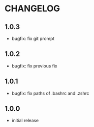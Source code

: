 # CHANGELOG

## 1.0.3
- bugfix: fix git prompt

## 1.0.2
- bugfix: fix previous fix

## 1.0.1
- bugfix: fix paths of .bashrc and .zshrc

## 1.0.0
- initial release
